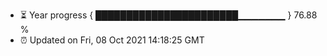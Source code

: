 - ⏳ Year progress { ███████████████████████▁▁▁▁▁▁▁ } 76.88 %
- ⏰ Updated on Fri, 08 Oct 2021 14:18:25 GMT

